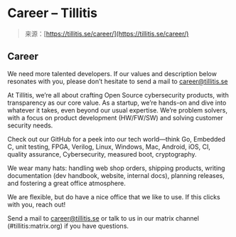 <!--yml
category: 未分类
date: 2024-05-27 15:03:15
-->

# Career – Tillitis

> 来源：[https://tillitis.se/career/](https://tillitis.se/career/)

## Career

We need more talented developers. If our values and description below resonates with you, please don’t hesitate to send a mail to [career@tillitis.se](mailto:career@tillitis.se)

At Tillitis, we’re all about crafting Open Source cybersecurity products, with transparency as our core value. As a startup, we’re hands-on and dive into whatever it takes, even beyond our usual expertise. We’re problem solvers, with a focus on product development (HW/FW/SW) and solving customer security needs.

Check out our GitHub for a peek into our tech world—think Go, Embedded C, unit testing, FPGA, Verilog, Linux, Windows, Mac, Android, iOS, CI, quality assurance, Cybersecurity, measured boot, cryptography.

We wear many hats: handling web shop orders, shipping products, writing documentation (dev handbook, website, internal docs), planning releases, and fostering a great office atmosphere.

We are flexible, but do have a nice office that we like to use. If this clicks with you, reach out!

Send a mail to [career@tillitis.se](mailto:career@tillitis.se) or talk to us in our matrix channel (#tillitis:matrix.org) if you have questions.